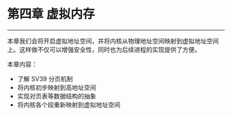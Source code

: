# 第四章 虚拟内存

----

本章我们会将开启虚拟地址空间，并将内核从物理地址空间映射到虚拟地址空间上。这样做不仅可以增强安全性，同时也为后续进程的实现提供了方便。

本章内容：

- 了解 SV39 分页机制
- 将内核初步映射到高地址空间
- 实现对页表等数据结构的抽象
- 将内核各个段重新映射到虚拟地址空间